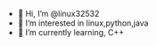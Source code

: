 - 👋 Hi, I’m @linux32532
- 👀 I’m interested in linux,python,java
- 🌱 I’m currently learning, C++


<!---
linux32532/linux32532 is a ✨ special ✨ repository because its `README.md` (this file) appears on your GitHub profile.
You can click the Preview link to take a look at your changes.
--->

